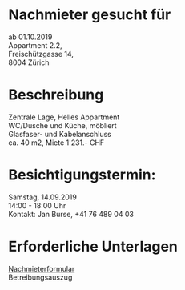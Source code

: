 # Nachmieter gesucht für

ab 01.10.2019<br/>
Appartment 2.2,<br/>
Freischützgasse 14,<br/>
8004 Zürich

# Beschreibung

Zentrale Lage, Helles Appartment<br/>
WC/Dusche und Küche, möbliert<br/>
Glasfaser- und Kabelanschluss<br/>
ca. 40 m2, Miete 1'231.- CHF

# Besichtigungstermin:

Samstag, 14.09.2019<br/>
14:00 - 18:00 Uhr<br/>
Kontakt: Jan Burse, +41 76 489 04 03

# Erforderliche Unterlagen

[Nachmieterformular](https://github.com/jburse/jekejeke-devel/raw/master/annonce/nachmieter_freischuetz.pdf)<br/>
Betreibungsauszug